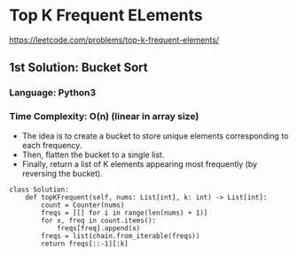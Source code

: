 # Top K Frequent ELements
https://leetcode.com/problems/top-k-frequent-elements/

## 1st Solution: Bucket Sort
### Language: Python3
### Time Complexity: O(n) (linear in array size)

*   The idea is to create a bucket to store unique elements corresponding to each frequency.
*   Then, flatten the bucket to a single list.
*   Finally, return a list of K elements appearing most frequently (by reversing the bucket).

```
class Solution:
    def topKFrequent(self, nums: List[int], k: int) -> List[int]:
        count = Counter(nums)
        freqs = [[] for i in range(len(nums) + 1)]
        for x, freq in count.items():
            freqs[freq].append(x)
        freqs = list(chain.from_iterable(freqs))
        return freqs[::-1][:k]
```

